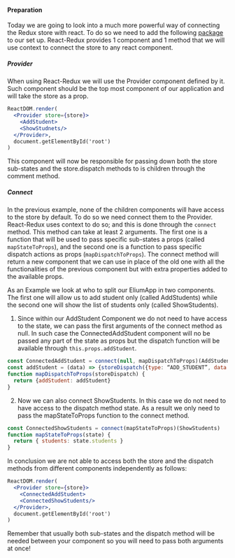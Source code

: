 #### Preparation
Today we are going to look into a much more powerful way of connecting the Redux store with react. To do so we need to add the following [package](https://cdnjs.cloudflare.com/ajax/libs/react-redux/5.0.3/react-redux.min.js) to our set up.
React-Redux provides 1 component and 1 method that we will use context to connect the store to any react component.


##### Provider

When using React-Redux we will use the Provider component defined by it. Such component should be the top most component of our application and will take the store as a prop.

```jsx
ReactDOM.render(
  <Provider store={store}>
    <AddStudent>
    <ShowStudnets/>
  </Provider>,
  document.getElementById('root')
)
```

This component will now be responsible for passing down both the store sub-states and the store.dispatch methods to is children through the comment method.

##### Connect

In the previous example, none of the children components will have access to the store by default. To do so we need connect them to the Provider. React-Redux uses context to do so; and this is done through the ```connect``` method. This method can take at least 2 arguments. The first one is a function that will be used to pass specific sub-states a props (called ```mapStateToProps```), and the second one is a function to pass specific dispatch actions as props (```mapDispatchToProps```). The connect method will return a new component that we can use in place of the old one with all the functionalities of the previous component but with extra properties added to the available props.

As an Example we look at who to split our EliumApp in two components. The first one will allow us to add student only (called AddStudents) while the second one will show the list of students only (called ShowStudents).

1. Since within our AddStudent Component we do not need to have access to the state, we can pass the first arguments of the connect method as null. In such case the ConnectedAddStudent component will no be passed any part of the state as props
but the dispatch function will be available through ```this.props.addStudent```. 
```jsx
const ConnectedAddStudent = connect(null, mapDispatchToProps)(AddStudent)
const addStudent = (data) => {storeDispatch({type: “ADD_STUDENT”, data: data})}
function mapDispatchToProps(storeDispatch) {
  return {addStudent: addStudent}
}
```

2. Now we can also connect ShowStudents. In this case we do not need to have access to the dispatch method state. As a result we only need to pass the mapStateToProps function to the connect method.
```jsx
const ConnectedShowStudents = connect(mapStateToProps)(ShowStudents)
function mapStateToProps(state) {
  return { students: state.students }
}
```

In conclusion we are not able to access both the store and the dispatch methods from different components independently as follows: 

```jsx
ReactDOM.render(
  <Provider store={store}>
    <ConnectedAddStudent>
    <ConnectedShowStudents/>
  </Provider>,
  document.getElementById('root')
)
```

Remember that usually both sub-states and the dispatch method will be needed between your component so you will need to pass both arguments at once! 








